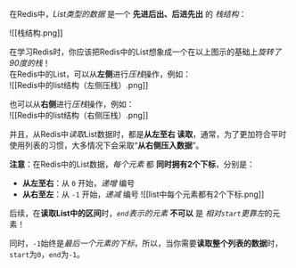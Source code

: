 

在Redis中，*List类型的数据* 是一个 **先进后出、后进先出** 的 *栈结构*：  
  
![[栈结构.png]]


在学习Redis时，你应该把Redis中的List想象成一个在以上图示的基础上*旋转了90度的栈*！  
在Redis中的List，可以从**左侧**进行*压栈*操作，例如：  
![[Redis中的list结构（左侧压栈）.png]]  
  
也可以从**右侧**进行*压栈*操作，例如：  
![[Redis中的list结构（右侧压栈）.png]]
  
并且，从Redis中*读取*List数据时，都是**从左至右 读取**，通常，为了更加符合平时使用列表的习惯，大多情况下会采取“**从右侧压入数据**”。

**注意**：在Redis中的List数据，*每个元素* 都 **同时拥有2个下标**，分别是：
- **从左至右**：从 `0` 开始，*递增* 编号
- **从右至左**：从 `-1` 开始，*递减* 编号
![[list中每个元素都有2个下标.png]]

后续，在**读取List中的区间**时，*`end`表示的元素* **不可以** 是 *相对`start`更靠左*的元素！  

同时，`-1`始终是*最后一个元素的下标*，所以，当你需要**读取整个列表的数据**时，`start`为`0`，`end`为`-1`。